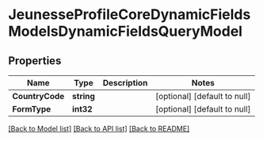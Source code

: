 # JeunesseProfileCoreDynamicFieldsModelsDynamicFieldsQueryModel

## Properties
Name | Type | Description | Notes
------------ | ------------- | ------------- | -------------
**CountryCode** | **string** |  | [optional] [default to null]
**FormType** | **int32** |  | [optional] [default to null]

[[Back to Model list]](../README.md#documentation-for-models) [[Back to API list]](../README.md#documentation-for-api-endpoints) [[Back to README]](../README.md)



